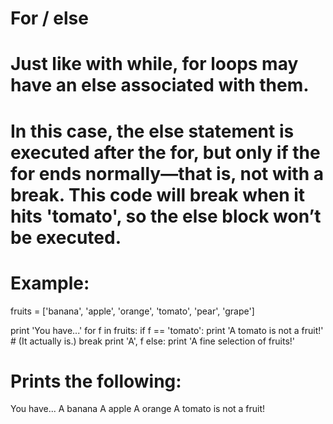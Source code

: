 # For / else

# Just like with while, for loops may have an else associated with them.

# In this case, the else statement is executed after the for, but only if the for ends normally—that is, not with a break. This code will break when it hits 'tomato', so the else block won’t be executed.


# Example:

fruits = ['banana', 'apple', 'orange', 'tomato', 'pear', 'grape']

print 'You have...'
for f in fruits:
  if f == 'tomato':
    print 'A tomato is not a fruit!' # (It actually is.)
    break
  print 'A', f
else:
  print 'A fine selection of fruits!'
  
  # Prints the following:
  
  You have...
A banana
A apple
A orange
A tomato is not a fruit!

